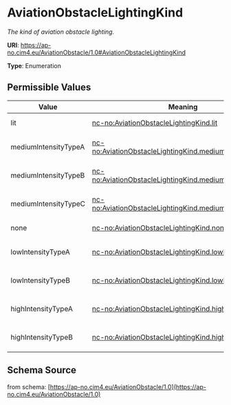 # AviationObstacleLightingKind

_The kind of aviation obstacle lighting._

**URI**: https://ap-no.cim4.eu/AviationObstacle/1.0#AviationObstacleLightingKind

**Type**: Enumeration

## Permissible Values

| Value | Meaning | Description |
| --- | --- | --- |
| lit | [nc-no:AviationObstacleLightingKind.lit](https://ap-no.cim4.eu/AviationObstacle/1.0#AviationObstacleLightingKind.lit) | The aviation obstacle lighting is lit. |
| mediumIntensityTypeA | [nc-no:AviationObstacleLightingKind.mediumIntensityTypeA](https://ap-no.cim4.eu/AviationObstacle/1.0#AviationObstacleLightingKind.mediumIntensityTypeA) | The aviation obstacle lighting is mediumIntensityTypeA. |
| mediumIntensityTypeB | [nc-no:AviationObstacleLightingKind.mediumIntensityTypeB](https://ap-no.cim4.eu/AviationObstacle/1.0#AviationObstacleLightingKind.mediumIntensityTypeB) | The aviation obstacle lighting is mediumIntensityTypeB. |
| mediumIntensityTypeC | [nc-no:AviationObstacleLightingKind.mediumIntensityTypeC](https://ap-no.cim4.eu/AviationObstacle/1.0#AviationObstacleLightingKind.mediumIntensityTypeC) | The aviation obstacle lighting is mediumIntensityTypeC. |
| none | [nc-no:AviationObstacleLightingKind.none](https://ap-no.cim4.eu/AviationObstacle/1.0#AviationObstacleLightingKind.none) | The aviation obstacle lighting is none. |
| lowIntensityTypeA | [nc-no:AviationObstacleLightingKind.lowIntensityTypeA](https://ap-no.cim4.eu/AviationObstacle/1.0#AviationObstacleLightingKind.lowIntensityTypeA) | The aviation obstacle lighting is lowIntensityTypeA. |
| lowIntensityTypeB | [nc-no:AviationObstacleLightingKind.lowIntensityTypeB](https://ap-no.cim4.eu/AviationObstacle/1.0#AviationObstacleLightingKind.lowIntensityTypeB) | The aviation obstacle lighting is lowIntensityTypeB. |
| highIntensityTypeA | [nc-no:AviationObstacleLightingKind.highIntensityTypeA](https://ap-no.cim4.eu/AviationObstacle/1.0#AviationObstacleLightingKind.highIntensityTypeA) | The aviation obstacle lighting is highIntensityTypeA. |
| highIntensityTypeB | [nc-no:AviationObstacleLightingKind.highIntensityTypeB](https://ap-no.cim4.eu/AviationObstacle/1.0#AviationObstacleLightingKind.highIntensityTypeB) | The aviation obstacle lighting is highIntensityTypeB. |
## Schema Source

from schema: [https://ap-no.cim4.eu/AviationObstacle/1.0](https://ap-no.cim4.eu/AviationObstacle/1.0)
